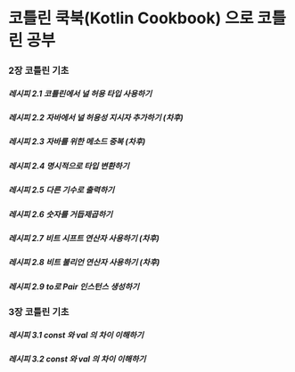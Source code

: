 # 코틀린 쿡북(Kotlin Cookbook) 으로 코틀린 공부

### 2장 코틀린 기초
##### 레시피 2.1 코틀린에서 널 허용 타입 사용하기
##### 레시피 2.2 자바에서 널 허용성 지시자 추가하기 (차후)
##### 레시피 2.3 자바를 위한 메소드 중복 (차후)
##### 레시피 2.4 명시적으로 타입 변환하기
##### 레시피 2.5 다른 기수로 출력하기
##### 레시피 2.6 숫자를 거듭제곱하기
##### 레시피 2.7 비트 시프트 연산자 사용하기 (차후)
##### 레시피 2.8 비트 불리언 연산자 사용하기 (차후)
##### 레시피 2.9 to로 Pair 인스턴스 생성하기

### 3장 코틀린 기초
##### 레시피 3.1 const 와 val 의 차이 이해하기
##### 레시피 3.2 const 와 val 의 차이 이해하기
